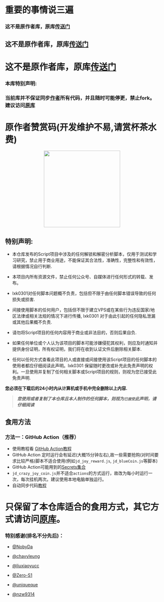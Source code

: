 # 重要的事情说三遍
### 这不是原作者库，原库[传送门](https://github.com/lxk0301/jd_scripts)
## 这不是原作者库，原库[传送门](https://github.com/lxk0301/jd_scripts)
# 这不是原作者库，原库[传送门](https://github.com/lxk0301/jd_scripts)

### 本库特别声明:
### 当前库并不保证同步[作者](https://github.com/lxk0301)所有代码，并且随时可能停更，禁止fork。建议访问[原库](https://github.com/lxk0301/jd_scripts)

# 原作者赞赏码(开发维护不易,请赏杯茶水费)
<div align=center><img width="250" height="250" src="https://raw.githubusercontent.com/fm1223/jd_scripts/master/icon/thanks.jpg"/></div>

## 特别声明:

* 本仓库发布的Script项目中涉及的任何解锁和解密分析脚本，仅用于测试和学习研究，禁止用于商业用途，不能保证其合法性，准确性，完整性和有效性，请根据情况自行判断.

* 本项目内所有资源文件，禁止任何公众号、自媒体进行任何形式的转载、发布。

* lxk0301对任何脚本问题概不负责，包括但不限于由任何脚本错误导致的任何损失或损害.

* 间接使用脚本的任何用户，包括但不限于建立VPS或在某些行为违反国家/地区法律或相关法规的情况下进行传播, lxk0301 对于由此引起的任何隐私泄漏或其他后果概不负责.

* 请勿将Script项目的任何内容用于商业或非法目的，否则后果自负.

* 如果任何单位或个人认为该项目的脚本可能涉嫌侵犯其权利，则应及时通知并提供身份证明，所有权证明，我们将在收到认证文件后删除相关脚本.

* 任何以任何方式查看此项目的人或直接或间接使用该Script项目的任何脚本的使用者都应仔细阅读此声明。lxk0301 保留随时更改或补充此免责声明的权利。一旦使用并复制了任何相关脚本或Script项目的规则，则视为您已接受此免责声明.

 **您必须在下载后的24小时内从计算机或手机中完全删除以上内容.**  </br>
> ***您使用或者复制了本仓库且本人制作的任何脚本，则视为`已接受`此声明，请仔细阅读*** 


## 食用方法
        
### 方法一：GitHub Action（推荐）

 - 使用教程看 [GitHub Action教程](githubAction.md)
 - GitHub Action 定时运行会有延迟(大概15分钟左右),故一些需要抢购(对时间要求比较严格)脚本不适合使用(例如`jd_joy_reward.js`, `jd_blueCoin.js`等脚本)
 - GitHub Action可能用到的[Secrets集合](https://github.com/lxk0301/jd_scripts/blob/master/githubAction.md)
 - `jd_crazy_joy_coin.js`并不适合`actions`的方式运行，故改为每小时运行一次，每次挂机两次。建议使用本地电脑单独运行。
 - 自动同步代码[教程](https://github.com/fm1223/jd-scripts/blob/master/githubAction.md#%E8%87%AA%E5%8A%A8%E5%90%8C%E6%AD%A5fork%E5%90%8E%E7%9A%84%E4%BB%A3%E7%A0%81)

# 只保留了本仓库适合的食用方式，其它方式请访问[原库](https://github.com/lxk0301/jd_scripts)。


### 特别感谢(排名不分先后)：
* [@NobyDa](https://github.com/NobyDa)

* [@chavyleung](https://github.com/chavyleung)

* [@liuxiaoyucc](https://github.com/liuxiaoyucc)

* [@Zero-S1](https://github.com/Zero-S1)

* [@uniqueque](https://github.com/uniqueque)

* [@nzw9314](https://github.com/nzw9314)
